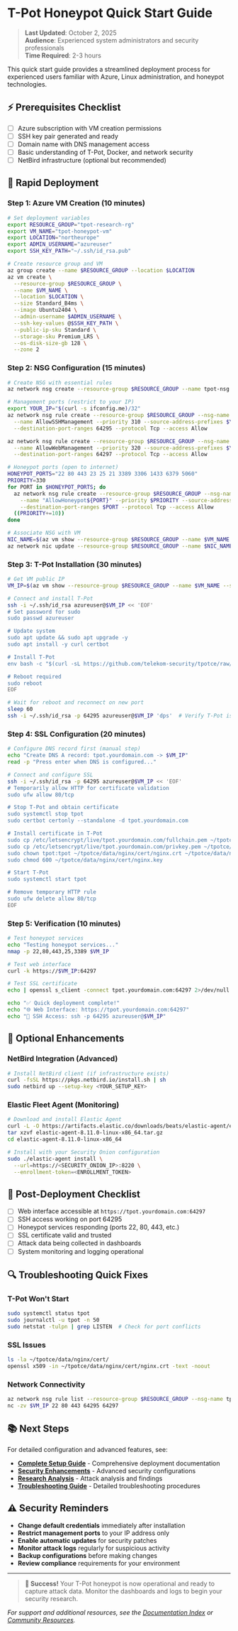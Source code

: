# T-Pot Honeypot Quick Start Guide

> **Last Updated**: October 2, 2025  
> **Audience**: Experienced system administrators and security professionals  
> **Time Required**: 2-3 hours

This quick start guide provides a streamlined deployment process for experienced users familiar with Azure, Linux administration, and honeypot technologies.

## ⚡ Prerequisites Checklist

- [ ] Azure subscription with VM creation permissions
- [ ] SSH key pair generated and ready
- [ ] Domain name with DNS management access
- [ ] Basic understanding of T-Pot, Docker, and network security
- [ ] NetBird infrastructure (optional but recommended)

## 🚀 Rapid Deployment

### Step 1: Azure VM Creation (10 minutes)

```bash
# Set deployment variables
export RESOURCE_GROUP="tpot-research-rg"
export VM_NAME="tpot-honeypot-vm"
export LOCATION="northeurope"
export ADMIN_USERNAME="azureuser"
export SSH_KEY_PATH="~/.ssh/id_rsa.pub"

# Create resource group and VM
az group create --name $RESOURCE_GROUP --location $LOCATION
az vm create \
  --resource-group $RESOURCE_GROUP \
  --name $VM_NAME \
  --location $LOCATION \
  --size Standard_B4ms \
  --image Ubuntu2404 \
  --admin-username $ADMIN_USERNAME \
  --ssh-key-values @$SSH_KEY_PATH \
  --public-ip-sku Standard \
  --storage-sku Premium_LRS \
  --os-disk-size-gb 128 \
  --zone 2
```

### Step 2: NSG Configuration (15 minutes)

```bash
# Create NSG with essential rules
az network nsg create --resource-group $RESOURCE_GROUP --name tpot-nsg --location $LOCATION

# Management ports (restrict to your IP)
export YOUR_IP="$(curl -s ifconfig.me)/32"
az network nsg rule create --resource-group $RESOURCE_GROUP --nsg-name tpot-nsg \
  --name AllowSSHManagement --priority 310 --source-address-prefixes $YOUR_IP \
  --destination-port-ranges 64295 --protocol Tcp --access Allow

az network nsg rule create --resource-group $RESOURCE_GROUP --nsg-name tpot-nsg \
  --name AllowWebManagement --priority 320 --source-address-prefixes $YOUR_IP \
  --destination-port-ranges 64297 --protocol Tcp --access Allow

# Honeypot ports (open to internet)
HONEYPOT_PORTS="22 80 443 23 25 21 3389 3306 1433 6379 5060"
PRIORITY=330
for PORT in $HONEYPOT_PORTS; do
  az network nsg rule create --resource-group $RESOURCE_GROUP --nsg-name tpot-nsg \
    --name "AllowHoneypot${PORT}" --priority $PRIORITY --source-address-prefixes '*' \
    --destination-port-ranges $PORT --protocol Tcp --access Allow
  ((PRIORITY+=10))
done

# Associate NSG with VM
NIC_NAME=$(az vm show --resource-group $RESOURCE_GROUP --name $VM_NAME --query networkProfile.networkInterfaces[0].id -o tsv | cut -d'/' -f9)
az network nic update --resource-group $RESOURCE_GROUP --name $NIC_NAME --network-security-group tpot-nsg
```

### Step 3: T-Pot Installation (30 minutes)

```bash
# Get VM public IP
VM_IP=$(az vm show --resource-group $RESOURCE_GROUP --name $VM_NAME --show-details --query publicIps -o tsv)

# Connect and install T-Pot
ssh -i ~/.ssh/id_rsa azureuser@$VM_IP << 'EOF'
# Set password for sudo
sudo passwd azureuser

# Update system
sudo apt update && sudo apt upgrade -y
sudo apt install -y curl certbot

# Install T-Pot
env bash -c "$(curl -sL https://github.com/telekom-security/tpotce/raw/master/install.sh)"

# Reboot required
sudo reboot
EOF

# Wait for reboot and reconnect on new port
sleep 60
ssh -i ~/.ssh/id_rsa -p 64295 azureuser@$VM_IP 'dps'  # Verify T-Pot is running
```

### Step 4: SSL Configuration (20 minutes)

```bash
# Configure DNS record first (manual step)
echo "Create DNS A record: tpot.yourdomain.com -> $VM_IP"
read -p "Press enter when DNS is configured..."

# Connect and configure SSL
ssh -i ~/.ssh/id_rsa -p 64295 azureuser@$VM_IP << 'EOF'
# Temporarily allow HTTP for certificate validation
sudo ufw allow 80/tcp

# Stop T-Pot and obtain certificate
sudo systemctl stop tpot
sudo certbot certonly --standalone -d tpot.yourdomain.com

# Install certificate in T-Pot
sudo cp /etc/letsencrypt/live/tpot.yourdomain.com/fullchain.pem ~/tpotce/data/nginx/cert/nginx.crt
sudo cp /etc/letsencrypt/live/tpot.yourdomain.com/privkey.pem ~/tpotce/data/nginx/cert/nginx.key
sudo chown tpot:tpot ~/tpotce/data/nginx/cert/nginx.crt ~/tpotce/data/nginx/cert/nginx.key
sudo chmod 600 ~/tpotce/data/nginx/cert/nginx.key

# Start T-Pot
sudo systemctl start tpot

# Remove temporary HTTP rule
sudo ufw delete allow 80/tcp
EOF
```

### Step 5: Verification (10 minutes)

```bash
# Test honeypot services
echo "Testing honeypot services..."
nmap -p 22,80,443,25,3389 $VM_IP

# Test web interface
curl -k https://$VM_IP:64297

# Test SSL certificate
echo | openssl s_client -connect tpot.yourdomain.com:64297 2>/dev/null | openssl x509 -noout -dates

echo "✅ Quick deployment complete!"
echo "🌐 Web Interface: https://tpot.yourdomain.com:64297"
echo "🔐 SSH Access: ssh -p 64295 azureuser@$VM_IP"
```

## 🔧 Optional Enhancements

### NetBird Integration (Advanced)
```bash
# Install NetBird client (if infrastructure exists)
curl -fsSL https://pkgs.netbird.io/install.sh | sh
sudo netbird up --setup-key <YOUR_SETUP_KEY>
```

### Elastic Fleet Agent (Monitoring)
```bash
# Download and install Elastic Agent
curl -L -O https://artifacts.elastic.co/downloads/beats/elastic-agent/elastic-agent-8.11.0-linux-x86_64.tar.gz
tar xzvf elastic-agent-8.11.0-linux-x86_64.tar.gz
cd elastic-agent-8.11.0-linux-x86_64

# Install with your Security Onion configuration
sudo ./elastic-agent install \
  --url=https://<SECURITY_ONION_IP>:8220 \
  --enrollment-token=<ENROLLMENT_TOKEN>
```

## 🎯 Post-Deployment Checklist

- [ ] Web interface accessible at `https://tpot.yourdomain.com:64297`
- [ ] SSH access working on port 64295
- [ ] Honeypot services responding (ports 22, 80, 443, etc.)
- [ ] SSL certificate valid and trusted
- [ ] Attack data being collected in dashboards
- [ ] System monitoring and logging operational

## 🔍 Troubleshooting Quick Fixes

### T-Pot Won't Start
```bash
sudo systemctl status tpot
sudo journalctl -u tpot -n 50
sudo netstat -tulpn | grep LISTEN  # Check for port conflicts
```

### SSL Issues
```bash
ls -la ~/tpotce/data/nginx/cert/
openssl x509 -in ~/tpotce/data/nginx/cert/nginx.crt -text -noout
```

### Network Connectivity
```bash
az network nsg rule list --resource-group $RESOURCE_GROUP --nsg-name tpot-nsg --output table
nc -zv $VM_IP 22 80 443 64295 64297
```

## 📚 Next Steps

For detailed configuration and advanced features, see:

- **[Complete Setup Guide](setup-guide.md)** - Comprehensive deployment documentation
- **[Security Enhancements](security-enhancements/)** - Advanced security configurations
- **[Research Analysis](research-findings/)** - Attack analysis and findings
- **[Troubleshooting Guide](troubleshooting.md)** - Detailed troubleshooting procedures

## ⚠️ Security Reminders

- **Change default credentials** immediately after installation
- **Restrict management ports** to your IP address only
- **Enable automatic updates** for security patches
- **Monitor attack logs** regularly for suspicious activity
- **Backup configurations** before making changes
- **Review compliance** requirements for your environment

---

> **🚀 Success!** Your T-Pot honeypot is now operational and ready to capture attack data. Monitor the dashboards and logs to begin your security research.

*For support and additional resources, see the [Documentation Index](README.md) or [Community Resources](../CONTRIBUTING.md).*

